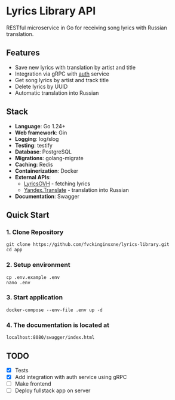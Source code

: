 # Lyrics Library API

RESTful microservice in Go for receiving song lyrics with Russian translation.

## Features
- Save new lyrics with translation by artist and title
- Integration via gRPC with [auth](https://github.com/fvckinginsxne/auth-service) service 
- Get song lyrics by artist and track title
- Delete lyrics by UUID
- Automatic translation into Russian

## Stack
- **Language**: Go 1.24+
- **Web framework**: Gin
- **Logging**: log/slog
- **Testing**: testify
- **Database**: PostgreSQL
- **Migrations**: golang-migrate
- **Caching**: Redis
- **Containerization**: Docker
- **External APIs**:
  - [LyricsOVH](https://lyricsovh.docs.apiary.io/#reference) - fetching lyrics
  - [Yandex.Translate](https://yandex.cloud/ru/docs/translate/quickstart) - translation into Russian
- **Documentation**: Swagger

## Quick Start
### 1. Clone Repository
```
git clone https://github.com/fvckinginsxne/lyrics-library.git
cd app
```
### 2. Setup environment
```
cp .env.example .env
nano .env 
```
### 3. Start application
```
docker-compose --env-file .env up -d
```
### 4. The documentation is located at
```
localhost:8080/swagger/index.html
```

## TODO 
- [x] Tests
- [x] Add integration with auth service using gRPC  
- [ ] Make frontend
- [ ] Deploy fullstack app on server
